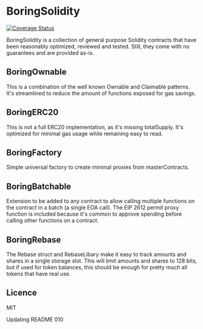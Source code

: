 # BoringSolidity

[![Coverage Status](https://coveralls.io/repos/github/boringcrypto/BoringSolidity/badge.svg?branch=master)](https://coveralls.io/github/boringcrypto/BoringSolidity?branch=master)

BoringSolidity is a collection of general purpose Solidity contracts that have been reasonably optimized, reviewed and tested. Still, they come with no guarantees and are provided as-is.

## BoringOwnable

This is a combination of the well known Ownable and Claimable patterns. It's streamlined to reduce the amount of functions exposed for gas savings.

## BoringERC20

This is not a full ERC20 implementation, as it's missing totalSupply. It's optimized for minimal gas usage while remaining easy to read.

## BoringFactory

Simple universal factory to create minimal proxies from masterContracts.

## BoringBatchable

Extension to be added to any contract to allow calling multiple functions on the contract in a batch (a single EOA call). 
The EIP 2612 permit proxy function is included because it's common to approve spending before calling other functions on a contract.

## BoringRebase

The Rebase struct and RebaseLibary make it easy to track amounts and shares in a single storage slot. This will limit amounts and shares to 128 bits,
but if used for token balances, this should be enough for pretty much all tokens that have real use.

## Licence

MIT

Updating README 010